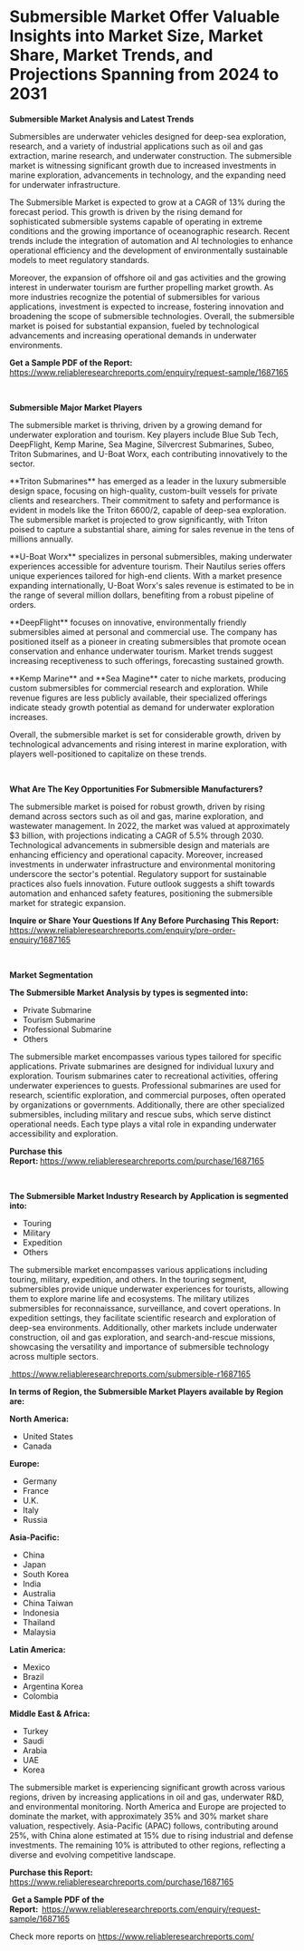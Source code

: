 <p><h1>Submersible Market Offer Valuable Insights into Market Size, Market Share, Market Trends, and Projections Spanning from 2024 to 2031</h1></p><p><strong>Submersible Market Analysis and Latest Trends</strong></p>
<p><p>Submersibles are underwater vehicles designed for deep-sea exploration, research, and a variety of industrial applications such as oil and gas extraction, marine research, and underwater construction. The submersible market is witnessing significant growth due to increased investments in marine exploration, advancements in technology, and the expanding need for underwater infrastructure.</p><p>The Submersible Market is expected to grow at a CAGR of 13% during the forecast period. This growth is driven by the rising demand for sophisticated submersible systems capable of operating in extreme conditions and the growing importance of oceanographic research. Recent trends include the integration of automation and AI technologies to enhance operational efficiency and the development of environmentally sustainable models to meet regulatory standards. </p><p>Moreover, the expansion of offshore oil and gas activities and the growing interest in underwater tourism are further propelling market growth. As more industries recognize the potential of submersibles for various applications, investment is expected to increase, fostering innovation and broadening the scope of submersible technologies. Overall, the submersible market is poised for substantial expansion, fueled by technological advancements and increasing operational demands in underwater environments.</p></p>
<p><strong>Get a Sample PDF of the Report:&nbsp;</strong> <a href="https://www.reliableresearchreports.com/enquiry/request-sample/1687165?utm_campaign=48&utm_medium=2&utm_source=Github&utm_content=ia&utm_term=31122024&utm_id=submersible">https://www.reliableresearchreports.com/enquiry/request-sample/1687165</a></p>
<p>&nbsp;</p>
<p><strong>Submersible Major Market Players</strong></p>
<p><p>The submersible market is thriving, driven by a growing demand for underwater exploration and tourism. Key players include Blue Sub Tech, DeepFlight, Kemp Marine, Sea Magine, Silvercrest Submarines, Subeo, Triton Submarines, and U-Boat Worx, each contributing innovatively to the sector.</p><p>**Triton Submarines** has emerged as a leader in the luxury submersible design space, focusing on high-quality, custom-built vessels for private clients and researchers. Their commitment to safety and performance is evident in models like the Triton 6600/2, capable of deep-sea exploration. The submersible market is projected to grow significantly, with Triton poised to capture a substantial share, aiming for sales revenue in the tens of millions annually.</p><p>**U-Boat Worx** specializes in personal submersibles, making underwater experiences accessible for adventure tourism. Their Nautilus series offers unique experiences tailored for high-end clients. With a market presence expanding internationally, U-Boat Worx's sales revenue is estimated to be in the range of several million dollars, benefiting from a robust pipeline of orders.</p><p>**DeepFlight** focuses on innovative, environmentally friendly submersibles aimed at personal and commercial use. The company has positioned itself as a pioneer in creating submersibles that promote ocean conservation and enhance underwater tourism. Market trends suggest increasing receptiveness to such offerings, forecasting sustained growth.</p><p>**Kemp Marine** and **Sea Magine** cater to niche markets, producing custom submersibles for commercial research and exploration. While revenue figures are less publicly available, their specialized offerings indicate steady growth potential as demand for underwater exploration increases.</p><p>Overall, the submersible market is set for considerable growth, driven by technological advancements and rising interest in marine exploration, with players well-positioned to capitalize on these trends.</p></p>
<p>&nbsp;</p>
<p><strong>What Are The Key Opportunities For Submersible Manufacturers?</strong></p>
<p><p>The submersible market is poised for robust growth, driven by rising demand across sectors such as oil and gas, marine exploration, and wastewater management. In 2022, the market was valued at approximately $3 billion, with projections indicating a CAGR of 5.5% through 2030. Technological advancements in submersible design and materials are enhancing efficiency and operational capacity. Moreover, increased investments in underwater infrastructure and environmental monitoring underscore the sector's potential. Regulatory support for sustainable practices also fuels innovation. Future outlook suggests a shift towards automation and enhanced safety features, positioning the submersible market for strategic expansion.</p></p>
<p><strong>Inquire or Share Your Questions If Any Before Purchasing This Report:</strong> <a href="https://www.reliableresearchreports.com/enquiry/pre-order-enquiry/1687165?utm_campaign=48&utm_medium=2&utm_source=Github&utm_content=ia&utm_term=31122024&utm_id=submersible">https://www.reliableresearchreports.com/enquiry/pre-order-enquiry/1687165</a></p>
<p>&nbsp;</p>
<p><strong>Market Segmentation</strong></p>
<p><strong>The Submersible Market Analysis by types is segmented into:</strong></p>
<p><ul><li>Private Submarine</li><li>Tourism Submarine</li><li>Professional Submarine</li><li>Others</li></ul></p>
<p><p>The submersible market encompasses various types tailored for specific applications. Private submarines are designed for individual luxury and exploration. Tourism submarines cater to recreational activities, offering underwater experiences to guests. Professional submarines are used for research, scientific exploration, and commercial purposes, often operated by organizations or governments. Additionally, there are other specialized submersibles, including military and rescue subs, which serve distinct operational needs. Each type plays a vital role in expanding underwater accessibility and exploration.</p></p>
<p><strong>Purchase this Report:&nbsp;</strong><a href="https://www.reliableresearchreports.com/purchase/1687165?utm_campaign=48&utm_medium=2&utm_source=Github&utm_content=ia&utm_term=31122024&utm_id=submersible">https://www.reliableresearchreports.com/purchase/1687165</a></p>
<p>&nbsp;</p>
<p><strong>The Submersible Market Industry Research by Application is segmented into:</strong></p>
<p><ul><li>Touring</li><li>Military</li><li>Expedition</li><li>Others</li></ul></p>
<p><p>The submersible market encompasses various applications including touring, military, expedition, and others. In the touring segment, submersibles provide unique underwater experiences for tourists, allowing them to explore marine life and ecosystems. The military utilizes submersibles for reconnaissance, surveillance, and covert operations. In expedition settings, they facilitate scientific research and exploration of deep-sea environments. Additionally, other markets include underwater construction, oil and gas exploration, and search-and-rescue missions, showcasing the versatility and importance of submersible technology across multiple sectors.</p></p>
<p><a href="https://www.reliableresearchreports.com/submersible-r1687165?utm_campaign=48&utm_medium=2&utm_source=Github&utm_content=ia&utm_term=31122024&utm_id=submersible">&nbsp;https://www.reliableresearchreports.com/submersible-r1687165</a></p>
<p><strong>In terms of Region, the Submersible Market Players available by Region are:</strong></p>
<p>
    <p> <strong> North America: </strong>
        <ul>
            <li>United States</li>
            <li>Canada</li>
        </ul>
        </p> 
    <p> <strong> Europe: </strong>
        <ul>
            <li>Germany</li>
            <li>France</li>
            <li>U.K.</li>
            <li>Italy</li>
            <li>Russia</li>
        </ul>
        </p> 
    <p> <strong> Asia-Pacific: </strong>
        <ul>
            <li>China</li>
            <li>Japan</li>
            <li>South Korea</li>
            <li>India</li>
            <li>Australia</li>
            <li>China Taiwan</li>
            <li>Indonesia</li>
            <li>Thailand</li>
            <li>Malaysia</li>
        </ul>
        </p> 
    <p> <strong> Latin America: </strong>
        <ul>
            <li>Mexico</li>
            <li>Brazil</li>
            <li>Argentina Korea</li>
            <li>Colombia</li>
        </ul>
        </p> 
    <p> <strong> Middle East & Africa: </strong>
        <ul>
            <li>Turkey</li>
            <li>Saudi</li>
            <li>Arabia</li>
            <li>UAE</li>
            <li>Korea</li>
        </ul>
    </p>
    </p>
<p><p>The submersible market is experiencing significant growth across various regions, driven by increasing applications in oil and gas, underwater R&D, and environmental monitoring. North America and Europe are projected to dominate the market, with approximately 35% and 30% market share valuation, respectively. Asia-Pacific (APAC) follows, contributing around 25%, with China alone estimated at 15% due to rising industrial and defense investments. The remaining 10% is attributed to other regions, reflecting a diverse and evolving competitive landscape.</p></p>
<p><strong>Purchase this Report: </strong><a href="https://www.reliableresearchreports.com/purchase/1687165?utm_campaign=48&utm_medium=2&utm_source=Github&utm_content=ia&utm_term=31122024&utm_id=submersible">https://www.reliableresearchreports.com/purchase/1687165</a></p>
<p>&nbsp;<strong>Get a Sample PDF of the Report:&nbsp;&nbsp;</strong><a href="https://www.reliableresearchreports.com/enquiry/request-sample/1687165?utm_campaign=48&utm_medium=2&utm_source=Github&utm_content=ia&utm_term=31122024&utm_id=submersible">https://www.reliableresearchreports.com/enquiry/request-sample/1687165</a></p>
<p><strong></strong></p>
<p>Check more reports on <a href="https://www.reliableresearchreports.com/?utm_campaign=48&utm_medium=2&utm_source=Github&utm_content=ia&utm_term=31122024&utm_id=submersible">https://www.reliableresearchreports.com/</a></p>